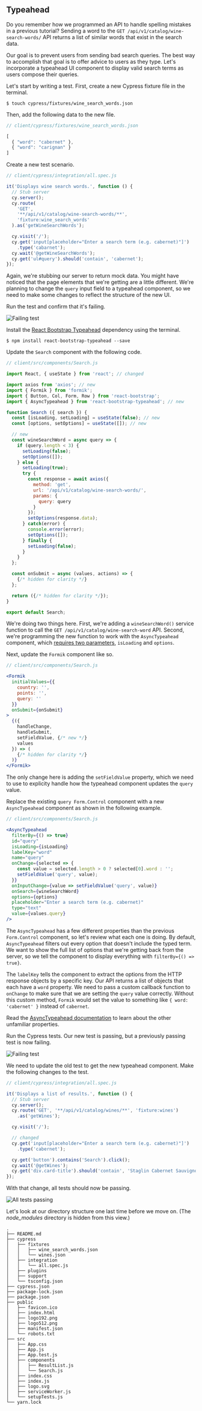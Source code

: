 ## Typeahead

Do you remember how we programmed an API to handle spelling mistakes in a previous tutorial? Sending a word to the `GET /api/v1/catalog/wine-search-words/` API returns a list of similar words that exist in the search data.

Our goal is to prevent users from sending bad search queries. The best way to accomplish that goal is to offer advice to users as they type. Let's incorporate a typeahead UI component to display valid search terms as users compose their queries.

Let's start by writing a test. First, create a new Cypress fixture file in the terminal.

```
$ touch cypress/fixtures/wine_search_words.json
```

Then, add the following data to the new file.

```js
// client/cypress/fixtures/wine_search_words.json

[
  { "word": "cabernet" },
  { "word": "carignan" }
]
```

Create a new test scenario.

```js
// client/cypress/integration/all.spec.js

it('Displays wine search words.', function () {
  // Stub server
  cy.server();
  cy.route(
    'GET',
    '**/api/v1/catalog/wine-search-words/**',
    'fixture:wine_search_words'
  ).as('getWineSearchWords');

  cy.visit('/');
  cy.get('input[placeholder="Enter a search term (e.g. cabernet)"]')
    .type('cabarnet');
  cy.wait('@getWineSearchWords');
  cy.get('ul#query').should('contain', 'cabernet');
});
```

Again, we're stubbing our server to return mock data. You might have noticed that the page elements that we're getting are a little different. We're planning to change the `query` input field to a typeahead component, so we need to make some changes to reflect the structure of the new UI.

Run the test and confirm that it's failing.

![Failing test](/images/04_all_test_1_fail_2_pass.png)

Install the [React Bootstrap Typeahead](https://ericgio.github.io/react-bootstrap-typeahead/) dependency using the terminal.

```
$ npm install react-bootstrap-typeahead --save
```

Update the `Search` component with the following code.

```jsx
// client/src/components/Search.js

import React, { useState } from 'react'; // changed

import axios from 'axios'; // new
import { Formik } from 'formik';
import { Button, Col, Form, Row } from 'react-bootstrap';
import { AsyncTypeahead } from 'react-bootstrap-typeahead'; // new

function Search ({ search }) {
  const [isLoading, setLoading] = useState(false); // new
  const [options, setOptions] = useState([]); // new

  // new
  const wineSearchWord = async query => {
    if (query.length < 3) {
      setLoading(false);
      setOptions([]);
    } else {
      setLoading(true);
      try {
        const response = await axios({
          method: 'get',
          url: '/api/v1/catalog/wine-search-words/',
          params: {
            query: query
          }
        });
        setOptions(response.data);
      } catch(error) {
        console.error(error);
        setOptions([]);
      } finally {
        setLoading(false);
      }
    }
  };

  const onSubmit = async (values, actions) => {
    {/* hidden for clarity */}
  };

  return ({/* hidden for clarity */});
}

export default Search;
```

We're doing two things here. First, we're adding a `wineSearchWord()` service function to call the `GET /api/v1/catalog/wine-search-word` API. Second, we're programming the new function to work with the `AsyncTypeahead` component, which [requires two parameters](https://github.com/ericgio/react-bootstrap-typeahead/blob/master/docs/Props.md#asynctypeahead), `isLoading` and `options`.

Next, update the `Formik` component like so.

```jsx
// client/src/components/Search.js

<Formik
  initialValues={{
    country: '',
    points: '',
    query: ''
  }}
  onSubmit={onSubmit}
>
  {({
    handleChange,
    handleSubmit,
    setFieldValue, {/* new */}
    values
  }) => (
    {/* hidden for clarity */}
  )}
</Formik>
```

The only change here is adding the `setFieldValue` property, which we need to use to explicity handle how the typeahead component updates the `query` value.

Replace the existing `query Form.Control` component with a new `AsyncTypeahead` component as shown in the following example.

```jsx
// client/src/components/Search.js

<AsyncTypeahead
  filterBy={() => true}
  id="query"
  isLoading={isLoading}
  labelKey="word"
  name="query"
  onChange={selected => {
    const value = selected.length > 0 ? selected[0].word : '';
    setFieldValue('query', value);
  }}
  onInputChange={value => setFieldValue('query', value)}
  onSearch={wineSearchWord}
  options={options}
  placeholder="Enter a search term (e.g. cabernet)"
  type="text"
  value={values.query}
/>
```

The `AsyncTypeahead` has a few different properties than the previous `Form.Control` component, so let's review what each one is doing. By default, `AsyncTypeahead` filters out every option that doesn't include the typed term. We want to show the full list of options that we're getting back from the server, so we tell the component to display everything with `filterBy={() => true}`.

The `labelKey` tells the component to extract the options from the HTTP response objects by a specific key. Our API returns a list of objects that each have a `word` property. We need to pass a custom callback function to `onChange` to make sure that we are setting the `query` value correctly. Without this custom method, `Formik` would set the value to something like `{ word: 'cabernet' }` instead of `cabernet`.

Read the [AsyncTypeahead documentation](https://github.com/ericgio/react-bootstrap-typeahead/blob/master/docs/Props.md#asynctypeahead) to learn about the other unfamiliar properties.

Run the Cypress tests. Our new test is passing, but a previously passing test is now failing.

![Failing test](/images/04_all_test_1_fail_2_pass_again.png)

We need to update the old test to get the new typeahead component. Make the following changes to the test.

```js
// client/cypress/integration/all.spec.js

it('Displays a list of results.', function () {
  // Stub server
  cy.server();
  cy.route('GET', '**/api/v1/catalog/wines/**', 'fixture:wines')
    .as('getWines');

  cy.visit('/');

  // changed
  cy.get('input[placeholder="Enter a search term (e.g. cabernet)"]')
    .type('cabernet');

  cy.get('button').contains('Search').click();
  cy.wait('@getWines');
  cy.get('div.card-title').should('contain', 'Staglin Cabernet Sauvignon');
});
```

With that change, all tests should now be passing.

![All tests passing](/images/04_all_test_3_pass.png)

Let's look at our directory structure one last time before we move on. (The *node_modules* directory is hidden from this view.)

```
.
├── README.md
├── cypress
│   ├── fixtures
│   │   ├── wine_search_words.json
│   │   └── wines.json
│   ├── integration
│   │   └── all.spec.js
│   ├── plugins
│   ├── support
│   └── tsconfig.json
├── cypress.json
├── package-lock.json
├── package.json
├── public
│   ├── favicon.ico
│   ├── index.html
│   ├── logo192.png
│   ├── logo512.png
│   ├── manifest.json
│   └── robots.txt
├── src
│   ├── App.css
│   ├── App.js
│   ├── App.test.js
│   ├── components
│   │   ├── ResultList.js
│   │   └── Search.js
│   ├── index.css
│   ├── index.js
│   ├── logo.svg
│   ├── serviceWorker.js
│   └── setupTests.js
└── yarn.lock
```
